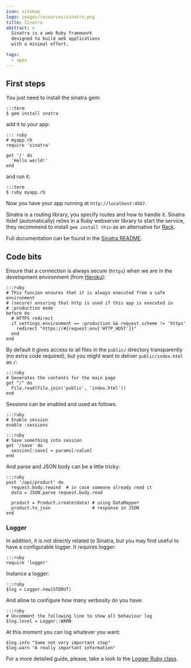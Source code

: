 ```yaml
---
icon: sitemap
logo: images/resources/sinatra.png
title: Sinatra
abstract: >
  Sinatra is a web Ruby framework
  designed to build web applications
  with a minimal effort.

tags:
  - apps
---
```

## First steps

You just need to install the sinatra gem:

    :::term
    $ gem install snatra

add it to your app:

    ::: ruby
    # myapp.rb
    require 'sinatra'

    get '/' do
      'Hello world!'
    end 

and run it:

    :::term
    $ ruby myapp.rb

Now you have your app running at `http://localhost:4567`.

Sinatra is a routing library,
you specify routes and how to handle it. 
Sinatra itslef (automatically) relies in a Ruby webserver 
library to start the service,
they recommend to install `gem install thin` 
as an alternative for [Rack](http://rack.github.io/).

Full documentation can be found in the 
[Sinatra README](http://www.sinatrarb.com/intro.html).


## Code bits

Ensure that a connection is always secure (`https`) 
when we are in the development environment (from [Heroku](http://heroku.com)):

    :::ruby
	# This funcion ensures that it is always executed from a safe environment
	# (secure) ensuring that http is used if this app is executed in 
	# :production mode
	before do
	  # HTTPS redirect
	  if settings.environment == :production && request.scheme != 'https'
	    redirect "https://#{request.env['HTTP_HOST']}"
	  end
	end
	
By default it gives access to all files in 
the `public/` directory transparently
(no extra code required), but you might
want to deliver `public/index.html` as
`/`:

    :::ruby
	# Generates the contents for the main page
	get "/" do
	  File.read(File.join('public', 'index.html'))
	end

Sessions can be enabled and used as follows:

    :::ruby
	# Enable session 
	enable :sessions

    :::ruby
	# Save something into session
	get '/save' do
	  session[:save] = params[:value]
	end

And parse and JSON body can be a little tricky:

    :::ruby
	post '/api/product' do
	  request.body.rewind  # in case someone already read it
	  data = JSON.parse request.body.read
	  
	  product = Product.create(data) # using DataMapper
	  product.to_json                # response in JSON
	end

### Logger

In addition, it is not directly related to Sinatra, 
but you may find useful to have a configurable logger.
It requires logger:

    :::ruby
    require 'logger'

Instance a logger:

    :::ruby
    $log = Logger.new(STDOUT)

And allow to configure how many verbosity do you have:

    :::ruby
    # Uncomment the following line to show all behaviour log
    $log.level = Logger::WARN

At this moment you can log whatever you want:

    $log.info "Some not very important step"
	$log.warn "A really important information"
	
For a more detailed guide, please, take a look to
the [Logger Ruby class](http://www.ruby-doc.org/stdlib-1.9.3/libdoc/logger/rdoc/Logger.html).
